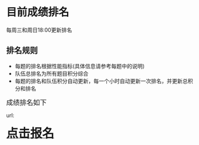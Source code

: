 # 目前成绩排名 
每周三和周日18:00更新排名

## **排名规则**
+ 每题的排名根据性能指标(具体信息请参考每题中的说明)
+ 队伍总排名为所有题目积分综合
+ 每题的排名和队伍积分自动更新，每一个小时自动更新一次排名，并更新总积分和排名


<font face="黑体" size = "4">成绩排名如下</font>

url:   


<a href="https://xupsh.github.io/ccc2021/upload.html"><font size="6" ><strong>点击报名</strong></font></a>
